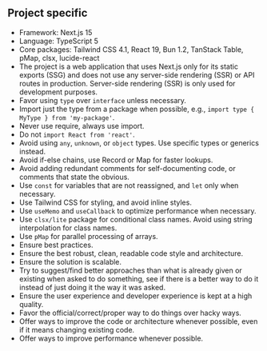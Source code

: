 ## Project specific
- Framework: Next.js 15
- Language: TypeScript 5
- Core packages: Tailwind CSS 4.1, React 19, Bun 1.2, TanStack Table, pMap, clsx, lucide-react
- The project is a web application that uses Next.js only for its static exports (SSG) and does not use any server-side rendering (SSR) or API routes in production. Server-side rendering (SSR) is only used for development purposes.
- Favor using `type` over `interface` unless necessary.
- Import just the type from a package when possible, e.g., `import type { MyType } from 'my-package'`.
- Never use require, always use import.
- Do not `import React from 'react'`.
- Avoid using `any`, `unknown`, or `object` types. Use specific types or generics instead.
- Avoid if-else chains, use Record or Map for faster lookups.
- Avoid adding redundant comments for self-documenting code, or comments that state the obvious.
- Use `const` for variables that are not reassigned, and `let` only when necessary.
- Use Tailwind CSS for styling, and avoid inline styles.
- Use `useMemo` and `useCallback` to optimize performance when necessary.
- Use `clsx/lite` package for conditional class names. Avoid using string interpolation for class names.
- Use `pMap` for parallel processing of arrays.
- Ensure best practices.
- Ensure the best robust, clean, readable code style and architecture.
- Ensure the solution is scalable.
- Try to suggest/find better approaches than what is already given or existing when asked to do something, see if there is a better way to do it instead of just doing it the way it was asked.
- Ensure the user experience and developer experience is kept at a high quality.
- Favor the official/correct/proper way to do things over hacky ways.
- Offer ways to improve the code or architecture whenever possible, even if it means changing existing code.
- Offer ways to improve performance whenever possible.
